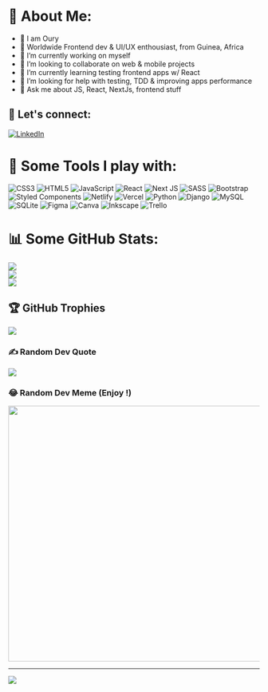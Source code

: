 # 💫 About Me:

- 🤷 I am Oury
- 📍 Worldwide Frontend dev & UI/UX enthousiast, from Guinea, Africa
- 🔭 I’m currently working on myself<br>
- 👯 I’m looking to collaborate on web & mobile projects<br>
- 🌱 I’m currently learning testing frontend apps w/ React<br>
- 🤝 I’m looking for help with testing, TDD & improving apps performance<br>
- 💬 Ask me about JS, React, NextJs, frontend stuff

## 🤝 Let's connect:

[![LinkedIn](https://img.shields.io/badge/LinkedIn-%230077B5.svg?logo=linkedin&logoColor=white)](https://linkedin.com/in/ourystd)

# 🧰 Some Tools I play with:

![CSS3](https://img.shields.io/badge/css3-%231572B6.svg?style=plastic&logo=css3&logoColor=white)
![HTML5](https://img.shields.io/badge/html5-%23E34F26.svg?style=plastic&logo=html5&logoColor=white)
![JavaScript](https://img.shields.io/badge/javascript-%23323330.svg?style=plastic&logo=javascript&logoColor=%23F7DF1E)
![React](https://img.shields.io/badge/react-%2320232a.svg?style=plastic&logo=react&logoColor=%2361DAFB)
![Next JS](https://img.shields.io/badge/Next-black?style=plastic&logo=next.js&logoColor=white)
![SASS](https://img.shields.io/badge/SASS-hotpink.svg?style=plastic&logo=SASS&logoColor=white)
![Bootstrap](https://img.shields.io/badge/bootstrap-%23563D7C.svg?style=plastic&logo=bootstrap&logoColor=white)
![Styled Components](https://img.shields.io/badge/styled--components-DB7093?style=plastic&logo=styled-components&logoColor=white)
![Netlify](https://img.shields.io/badge/netlify-%23000000.svg?style=plastic&logo=netlify&logoColor=#00C7B7)
![Vercel](https://img.shields.io/badge/vercel-%23000000.svg?style=plastic&logo=vercel&logoColor=white)
![Python](https://img.shields.io/badge/python-3670A0?style=plastic&logo=python&logoColor=ffdd54)
![Django](https://img.shields.io/badge/django-%23092E20.svg?style=plastic&logo=django&logoColor=white)
![MySQL](https://img.shields.io/badge/mysql-%2300f.svg?style=plastic&logo=mysql&logoColor=white)
![SQLite](https://img.shields.io/badge/sqlite-%2307405e.svg?style=plastic&logo=sqlite&logoColor=white)
![Figma](https://img.shields.io/badge/figma-%23F24E1E.svg?style=plastic&logo=figma&logoColor=white)
![Canva](https://img.shields.io/badge/Canva-%2300C4CC.svg?style=plastic&logo=Canva&logoColor=white)
![Inkscape](https://img.shields.io/badge/Inkscape-e0e0e0?style=plastic&logo=inkscape&logoColor=080A13)
![Trello](https://img.shields.io/badge/Trello-%23026AA7.svg?style=plastic&logo=Trello&logoColor=white)

# 📊 Some GitHub Stats:

![](https://github-readme-stats.vercel.app/api?username=ourystd&theme=dark&hide_border=false&include_all_commits=true&count_private=true)<br/>
![](https://github-readme-streak-stats.herokuapp.com/?user=ourystd&theme=dark&hide_border=false)<br/>
![](https://github-readme-stats.vercel.app/api/top-langs/?username=ourystd&theme=dark&hide_border=false&include_all_commits=true&count_private=true&layout=compact)

## 🏆 GitHub Trophies

![](https://github-profile-trophy.vercel.app/?username=ourystd&theme=radical&no-frame=false&no-bg=false&margin-w=4)

### ✍️ Random Dev Quote

![](https://quotes-github-readme.vercel.app/api?type=horizontal&theme=radical)

### 😂 Random Dev Meme (Enjoy !)

<img src="https://random-memer.herokuapp.com/" width="512px"/>

---

[![](https://visitcount.itsvg.in/api?id=ourystd&icon=0&color=0)](https://visitcount.itsvg.in)
